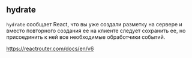 ## hydrate
`hydrate` сообщает React, что вы уже создали разметку на сервере и вместо повторного создания ее на клиенте следует сохранить ее, но присоединить к ней все необходимые обработчики событий.

https://reactrouter.com/docs/en/v6